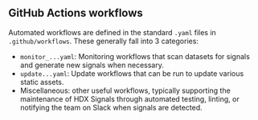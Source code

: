 ## GitHub Actions workflows

Automated workflows are defined in the standard `.yaml` files in `.github/workflows`. These
generally fall into 3 categories:

- `monitor_...yaml`: Monitoring workflows that scan datasets for signals and generate new
signals when necessary.
- `update...yaml`: Update workflows that can be run to update various static assets.
- Miscellaneous: other useful workflows, typically supporting the maintenance of HDX Signals
through automated testing, linting, or notifying the team on Slack when signals are detected.
